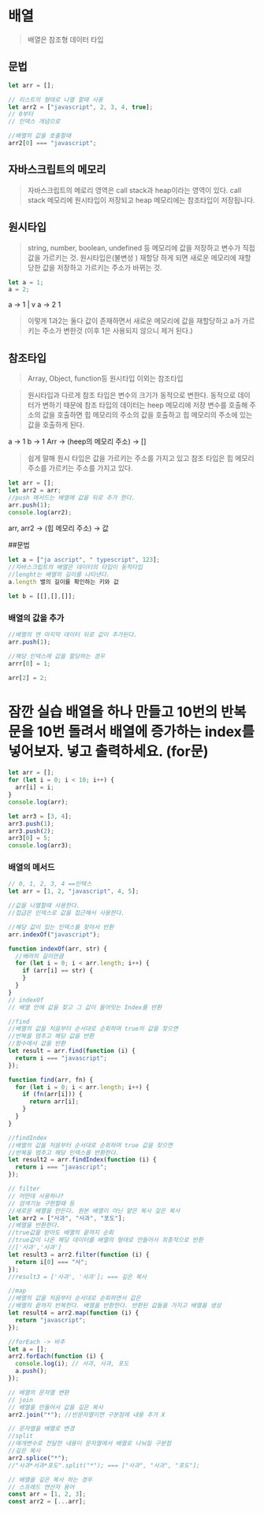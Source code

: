 # 배열

> 배열은 참조형 데이터 타입

## 문법

```js
let arr = [];

// 리스트의 형태로 나열 할때 사용
let arr2 = ["javascript", 2, 3, 4, true];
// 0부터
// 인덱스 개념으로

//배열의 값을 호출할때
arr2[0] === "javascript";
```

## 자바스크립트의 메모리

> 자바스크립트의 메로리 영역은 call stack과 heap이라는 영역이 있다.
> call stack 메모리에 원시타입이 저장되고
> heap 메모리에는 참조타입이 저장됩니다.

## 원시타입

> string, number, boolean, undefined 등
> 메모리에 값을 저장하고 변수가 직접 값을 가르키는 것.
> 원시타입은(불변성 ) 재할당 하게 되면 새로운 메모리에 재할당한 값을 저장하고 가르키는 주소가 바뀌는 것.

```js
let a = 1;
a = 2;
```

a -> 1
|
v
a -> 2
1

> 이렇게 1과2는 둘다 값이 존재하면서 새로운 메모리에 값을 재할당하고
> a가 가르키는 주소가 변한것 (이후 1은 사용되지 않으니 제거 된다.)

## 참조타입

> Array, Object, function등 원시타입 이외는 참조타입

> 원시타입과 다르게 참조 타입은 변수의 크기가 동적으로 변한다.
> 동적으로 데이터가 변하기 때문에
> 참조 타입의 데이터는 heep 메모리에 저장
> 변수를 호출해 주소의 값을 호출하면 힙 메모리의 주소의 값을 호출하고
> 힙 메모리의 주소에 있는 값을 호출하게 된다.

a -> 1
b -> 1
Arr -> (heep의 메모리 주소) -> []

> 쉽게 말해 원시 타입은 값을 가르키는 주소를 가지고 있고
> 참조 타입은 힙 메모리 주소를 가르키는 주소를 가지고 있다.

```js
let arr = [];
let arr2 = arr;
//push 메서드는 배열에 값을 뒤로 추가 한다.
arr.push(1);
console.log(arr2);
```

arr, arr2 -> (힙 메모리 주소) -> 값

##문법

```js
let a = ["ja ascript", " typescript", 123];
//자바스크립트의 배열은 데이터의 타입이 동적타입
//lenght는 배열의 길이를 나타낸다.
a.length 밸의 길이를 확인하는 키와 값

let b = [[],[],[]];
```

### 배열의 값을 추가

```js
//배열의 맨 마지막 데이터 뒤로 값이 추가된다.
arr.push(1);

//해당 인덱스에 값을 할당하는 경우
arrr[0] = 1;

arr[2] = 2;
```

# 잠깐 실습 배열을 하나 만들고 10번의 반복문을 10번 돌려서 배열에 증가하는 index를 넣어보자. 넣고 출력하세요. (for문)

```js
let arr = [];
for (let i = 0; i < 10; i++) {
  arr[i] = i;
}
console.log(arr);

let arr3 = [3, 4];
arr3.push(1);
arr3.push(2);
arr3[0] = 5;
console.log(arr3);
```

### 배열의 메서드

```js
// 0, 1, 2, 3, 4 ==인텍스
let arr = [1, 2, "javascript", 4, 5];

//값을 나열할때 사용한다.
//접급은 인덱스로 값을 접근해서 사용한다.

//해당 값이 있는 인덱스를 찾아서 반환
arr.indexOf("javascript");

function indexOf(arr, str) {
  //배려의 길이만큼
  for (let i = 0; i < arr.length; i++) {
    if (arr[i] == str) {
    }
  }
}
// indexOf
// 배열 안에 값을 찾고 그 값이 들어잇는 Index를 반환

//find
//배열의 값을 처음부터 순서대로 순회하며 true의 값을 찾으면
//반복을 멈추고 해당 값을 반환
//함수에서 값을 반환
let result = arr.find(function (i) {
  return i === "javascript";
});

function find(arr, fn) {
  for (let i = 0; i < arr.length; i++) {
    if (fn(arr[i])) {
      return arr[i];
    }
  }
}

//findIndex
//배열의 값을 처음부터 순서대로 순회하며 true 값을 찾으면
//반복을 멈추고 해당 인덱스를 반환한다.
let result2 = arr.findIndex(function (i) {
  return i === "javascript";
});

// filter
// 어떤데 사용하나?
// 검색기능 구현할때 등
//새로운 배열을 만든다. 원본 배열이 아닌 얕은 복사 깊은 복사
let arr2 = ["사과", "사과", "포도"];
//배열을 반환한다.
//true값을 받아도 배열의 끝까지 순회
//true값이 나온 해당 데이터를 배열의 형태로 만들어서 최종적으로 반환
//['사과','사과']
let result3 = arr2.filter(function (i) {
  return i[0] === "사";
});
//result3 = ['사과', '사과']; === 깊은 복사

//map
//배열의 값을 처음부터 순서대로 순회하면서 값은
//배열의 끝까지 반복한다. 배열을 반환한다. 반환된 값들을 가지고 배열을 생성
let result4 = arr2.map(function (i) {
  return "javascript";
});

//forEach -> 비추
let a = [];
arr2.forEach(function (i) {
  console.log(i); // 사과, 사과, 포도
  a.push();
});

// 배열의 문자열 변환
// join
// 배열을 만들어서 값을 깊은 복사
arr2.join("*"); //빈문자열이면 구분점에 내용 추가 X

// 문자열을 배열로 변경
//split
//매개변수로 전달한 내용이 문자열에서 배열로 나눠질 구분점
//깊은 복사
arr2.splice("*");
//"사과*서과*포도".split("*"); === ["사과", "사과", "포도"];

// 배열을 깊은 복사 하는 경우
// 스프레드 연산자 용어
const arr = [1, 2, 3];
const arr2 = [...arr];
```

